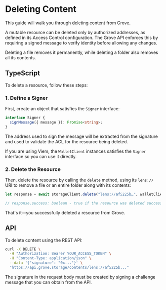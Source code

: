 # Deleting Content

This guide will walk you through deleting content from Grove.

A mutable resource can be deleted only by authorized addresses, as defined in its Access Control configuration. The Grove API enforces this by requiring a signed message to verify identity before allowing any changes.

Deleting a file removes it permanently, while deleting a folder also removes all its contents.

## TypeScript

To delete a resource, follow these steps:

### 1. Define a Signer

First, create an object that satisfies the `Signer` interface:

```typescript
interface Signer {
  signMessage({ message }): Promise<string>;
}
```

The address used to sign the message will be extracted from the signature and used to validate the ACL for the resource being deleted.

If you are using Viem, the `WalletClient` instances satisfies the `Signer` interface so you can use it directly.

### 2. Delete the Resource

Then, delete the resource by calling the `delete` method, using its `lens://` URI to remove a file or an entire folder along with its contents:

```typescript
let response = await storageClient.delete("lens://af5225b…", walletClient);

// response.success: boolean - true if the resource was deleted successfully
```

That's it—you successfully deleted a resource from Grove.

## API

To delete content using the REST API:

```bash
curl -X DELETE \
  -H "Authorization: Bearer YOUR_ACCESS_TOKEN" \
  -H "Content-Type: application/json" \
  --data '{"signature": "0x..."}' \
  "https://api.grove.storage/contents/lens://af5225b..."
```

The signature in the request body must be created by signing a challenge message that you can obtain from the API.

